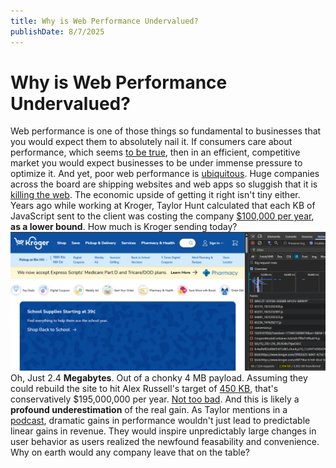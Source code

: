 ```yaml
---
title: Why is Web Performance Undervalued?
publishDate: 8/7/2025
---
```


# Why is Web Performance Undervalued?

Web performance is one of those things so fundamental to businesses that you would expect them to absolutely nail it.
If consumers care about performance, which seems [to be true](https://wpostats.com/), then in an efficient, competitive
market you would expect businesses to be under immense pressure to optimize it. And yet, poor web performance is
[ubiquitous](https://infrequently.org/2024/10/platforms-are-competitions/#fn-failure-on-repeat-2). Huge companies across
the board are shipping websites and web apps so sluggish that it is [killing the web](https://infrequently.org/2024/10/platforms-are-competitions/). The economic upside of getting it right isn't tiny either.
Years ago while working at Kroger, Taylor Hunt calculated that each KB of JavaScript sent to the client was costing the
company [\$100,000 per year](https://dev.to/tigt/making-the-worlds-fastest-website-and-other-mistakes-56na#fnref), **as
a lower bound**. How much is Kroger sending today? ![Trace of Kroger.com inital load size](../assets/KrogerClientSideJS24.png)
Oh, Just 2.4 **Megabytes**. Out of a chonky 4 MB payload. Assuming they could rebuild the site to hit Alex Russell's
target of [450 KB](https://infrequently.org/2021/03/the-performance-inequality-gap), that's conservatively $195,000,000
per year. [Not too bad](https://www.youtube.com/watch?v=UKpMhn07cxA&ab_channel=PetarPetrovic). And this is likely a
**profound underestimation** of the real gain. As Taylor mentions in a [podcast](https://youtu.be/Vcq2DvkMz3k?t=7269),
dramatic gains in performance wouldn't just lead to predictable linear gains in revenue. They would inspire unpredictably
large changes in user behavior as users realized the newfound feasability and convenience. Why on earth would any company
leave that on the table?
